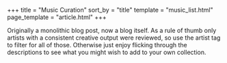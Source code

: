 +++
title = "Music Curation"
sort_by = "title"
template = "music_list.html"
page_template = "article.html"
+++

Originally a monolithic blog post, now a blog itself. As a rule of thumb only artists with a consistent creative output were reviewed, so use the artist tag to filter for all of those. Otherwise just enjoy flicking through the descriptions to see what you might wish to add to your own collection.